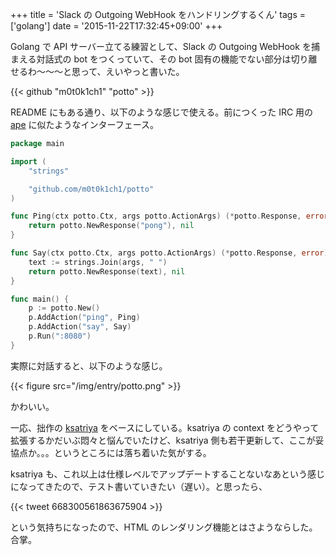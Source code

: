 +++
title = 'Slack の Outgoing WebHook をハンドリングするくん'
tags = ['golang']
date = '2015-11-22T17:32:45+09:00'
+++

Golang で API サーバー立てる練習として、Slack の Outgoing WebHook を捕まえる対話式の bot をつくっていて、その bot 固有の機能でない部分は切り離せるわ〜〜〜と思って、えいやっと書いた。

{{< github "m0t0k1ch1" "potto" >}}

<!--more-->

README にもある通り、以下のような感じで使える。前につくった IRC 用の [ape](https://github.com/m0t0k1ch1/ape) に似たようなインターフェース。

``` go
package main

import (
    "strings"

    "github.com/m0t0k1ch1/potto"
)

func Ping(ctx potto.Ctx, args potto.ActionArgs) (*potto.Response, error) {
    return potto.NewResponse("pong"), nil
}

func Say(ctx potto.Ctx, args potto.ActionArgs) (*potto.Response, error) {
    text := strings.Join(args, " ")
    return potto.NewResponse(text), nil
}

func main() {
    p := potto.New()
    p.AddAction("ping", Ping)
    p.AddAction("say", Say)
    p.Run(":8080")
}
```

実際に対話すると、以下のような感じ。

{{< figure src="/img/entry/potto.png" >}}

かわいい。

一応、拙作の [ksatriya](https://github.com/m0t0k1ch1/ksatriya) をベースにしている。ksatriya の context をどうやって拡張するかだいぶ悶々と悩んでいたけど、ksatriya 側も若干更新して、ここが妥協点か。。。というところには落ち着いた気がする。

ksatriya も、これ以上は仕様レベルでアップデートすることないなあという感じになってきたので、テスト書いていきたい（遅い）。と思ったら、

{{< tweet 668300561863675904 >}}

という気持ちになったので、HTML のレンダリング機能とはさようならした。合掌。
